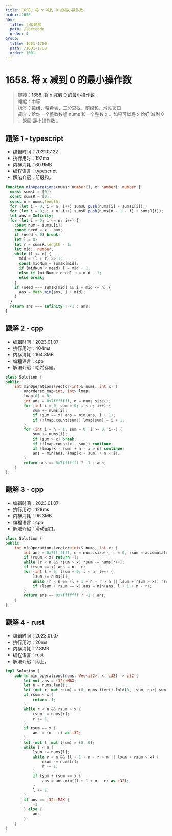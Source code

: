 ```yaml
---
title: 1658. 将 x 减到 0 的最小操作数
order: 1658
nav:
  title: 力扣题解
  path: /leetcode
  order: 4
group:
  title: 1601-1700
  path: /1601-1700
  order: 1601
---
```


# 1658. 将 x 减到 0 的最小操作数
    
> 链接：[1658. 将 x 减到 0 的最小操作数](https://leetcode.cn/problems/minimum-operations-to-reduce-x-to-zero/)  
> 难度：中等  
> 标签：数组、哈希表、二分查找、前缀和、滑动窗口  
> 简介：给你一个整数数组 nums 和一个整数 x 。如果可以将 x 恰好 减到 0 ，返回 最小操作数 。
      
## 题解 1 - typescript
- 编辑时间：2021.07.22
- 执行用时：192ms
- 内存消耗：60.9MB
- 编程语言：typescript
- 解法介绍：前缀和。
```typescript
function minOperations(nums: number[], x: number): number {
  const sumsL = [0];
  const sumsR = [0];
  const n = nums.length;
  for (let i = 0; i < n; i++) sumsL.push(nums[i] + sumsL[i]);
  for (let i = 0; i < n; i++) sumsR.push(nums[n - 1 - i] + sumsR[i]);
  let ans = Infinity;
  for (let i = 0; i <= n; i++) {
    const num = sumsL[i];
    const need = x - num;
    if (need < 0) break;
    let l = 0;
    let r = sumsR.length - 1;
    let mid!: number;
    while (l <= r) {
      mid = (l + r) >> 1;
      const midNum = sumsR[mid];
      if (midNum < need) l = mid + 1;
      else if (midNum > need) r = mid - 1;
      else break;
    }
    if (need === sumsR[mid] && i + mid <= n) {
      ans = Math.min(ans, i + mid);
    }
  }
  return ans === Infinity ? -1 : ans;
}
```

## 题解 2 - cpp
- 编辑时间：2023.01.07
- 执行用时：404ms
- 内存消耗：164.3MB
- 编程语言：cpp
- 解法介绍：哈希存储。
```cpp
class Solution {
public:
    int minOperations(vector<int>& nums, int x) {
        unordered_map<int, int> lmap;
        lmap[0] = 0;
        int ans = 0x7fffffff, n = nums.size();
        for (int i = 0, sum = 0; i < n; i++) {
            sum += nums[i];
            if (sum == x) ans = min(ans, i + 1);
            if (!lmap.count(sum)) lmap[sum] = i + 1;
        }
        for (int i = n - 1, sum = 0; i >= 0; i--) {
            sum += nums[i];
            if (sum > x) break;
            if (!lmap.count(x - sum)) continue;
            if (lmap[x - sum] + n - i > n) continue;
            ans = min(ans, lmap[x - sum] + n - i);
        }
        return ans == 0x7fffffff ? -1 : ans;
    }
};
```

## 题解 3 - cpp
- 编辑时间：2023.01.07
- 执行用时：128ms
- 内存消耗：96.3MB
- 编程语言：cpp
- 解法介绍：滑动窗口。
```cpp
class Solution {
public:
    int minOperations(vector<int>& nums, int x) {
        int ans = 0x7fffffff, n = nums.size(), r = 0, rsum = accumulate(nums.begin(), nums.end(), 0);
        if (rsum < x) return -1;
        while (r < n && rsum > x) rsum -= nums[r++];
        if (rsum == x) ans = n - r;
        for (int l = 0, lsum = 0; l < n; l++) {
            lsum += nums[l];
            while (r < n && (l + 1 + n - r > n || lsum + rsum > x)) rsum -= nums[r++];
            if (lsum + rsum == x) ans = min(ans, l + 1 + n - r);
        }
        return ans == 0x7fffffff ? -1 : ans;
    }
};
```

## 题解 4 - rust
- 编辑时间：2023.01.07
- 执行用时：20ms
- 内存消耗：2.8MB
- 编程语言：rust
- 解法介绍：同上。
```rust
impl Solution {
    pub fn min_operations(nums: Vec<i32>, x: i32) -> i32 {
        let mut ans = i32::MAX;
        let n = nums.len();
        let (mut r, mut rsum) = (0, nums.iter().fold(0, |sum, cur| sum + cur));
        if rsum < x {
            return -1;
        }
        while r < n && rsum > x {
            rsum -= nums[r];
            r += 1;
        }
        if rsum == x {
            ans = (n - r) as i32;
        }
        let (mut l, mut lsum) = (0, 0);
        while l < n {
            lsum += nums[l];
            while r < n && (l + 1 + n - r > n || lsum + rsum > x) {
                rsum -= nums[r];
                r += 1;
            }
            if lsum + rsum == x {
                ans = ans.min((l + 1 + n - r) as i32);
            }
            l += 1;
        }
        if ans == i32::MAX {
            -1
        } else {
            ans
        }
    }
}
```

      